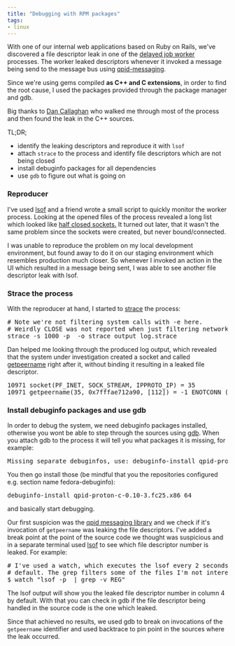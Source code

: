 ```yaml
---
title: "Debugging with RPM packages"
tags: 
- linux
---
```


With one of our internal web applications based on Ruby on Rails, we've discovered a file descriptor leak in one of the <a href="https://github.com/tobi/delayed_job">delayed job worker</a> processes. The worker leaked descriptors whenever it invoked a message being send to the message bus using <a href="http://qpid.apache.org/components/messaging-api/index.html">qpid-messaging</a>.

Since we're using gems compiled <strong>as C++ and C extensions</strong>, in order to find the root cause, I used the packages provided through the package manager and gdb.

Big thanks to <a href="https://github.com/danc86">Dan Callaghan</a> who walked me through most of the process and then found the leak in the C++ sources.

TL;DR;
<ul>
	<li>identify the leaking descriptors and reproduce it with <code>lsof</code></li>
	<li>attach <code>strace</code> to the process and identify file descriptors which are not being closed</li>
	<li>install debuginfo packages for all dependencies</li>
	<li>use <code>gdb</code> to figure out what is going on</li>
</ul>
<h3>Reproducer</h3>
I've used <a href="https://en.wikipedia.org/wiki/Lsof">lsof</a> and a friend wrote a small script to quickly monitor the worker process. Looking at the opened files of the process revealed a long list which looked like <a href="https://idea.popcount.org/2012-12-09-lsof-cant-identify-protocol/" target="_blank" rel="noopener">half closed sockets.</a> It turned out later, that it wasn't the same problem since the sockets were created, but never bound/connected.

I was unable to reproduce the problem on my local development environment, but found away to do it on our staging environment which resembles production much closer. So whenever I invoked an action in the UI which resulted in a message being sent, I was able to see another file descriptor leak with lsof.
<h3>Strace the process</h3>
With the reproducer at hand, I started to <a href="https://en.wikipedia.org/wiki/Strace">strace</a> the process:
<pre># Note we're not filtering system calls with -e here.
# Weirdly CLOSE was not reported when just filtering network calls
strace -s 1000 -p  -o strace_output_log.strace</pre>
Dan helped me looking through the produced log output, which revealed that the system under investigation created a socket and called <a href="http://man7.org/linux/man-pages/man2/getpeername.2.html" target="_blank" rel="noopener">getpeername</a> right after it, without binding it resulting in a leaked file descriptor.
<pre>10971 socket(PF_INET, SOCK_STREAM, IPPROTO_IP) = 35
10971 getpeername(35, 0x7fffae712a90, [112]) = -1 ENOTCONN (Transport endpoint is not connected)</pre>
<h3>Install debuginfo packages and use gdb</h3>
In order to debug the system, we need debuginfo packages installed, otherwise you wont be able to step through the sources using <a href="https://en.wikipedia.org/wiki/GNU_Debugger">gdb</a>. When you attach gdb to the process it will tell you what packages it is missing, for example:
<pre>Missing separate debuginfos, use: debuginfo-install qpid-proton-c-0.10-3.fc25.x86_64</pre>
You then go install those (be mindful that you the repositories configured e.g. section name fedora-debuginfo):
<pre>debuginfo-install qpid-proton-c-0.10-3.fc25.x86_64</pre>
and basically start debugging.

Our first suspicion was the <a href="http://qpid.apache.org/components/messaging-api/">qpid messaging library</a> and we check if it's invocation of <code>getpeername</code> was leaking the file descriptors. I've added a break point at the point of the source code we thought was suspicious and in a separate terminal used <a href="https://linux.die.net/man/8/lsof">lsof</a> to see which file descriptor number is leaked. For example:
<pre># I've used a watch, which executes the lsof every 2 seconds by
# default. The grep filters some of the files I'm not interested in
$ watch "lsof -p  | grep -v REG"</pre>
The lsof output will show you the leaked file descriptor number in column 4 by default. With that you can check in gdb if the file descriptor being handled in the source code is the one which leaked.

Since that achieved no results, we used gdb to break on invocations of the <code>getpeername</code> identifier and used backtrace to pin point in the sources where the leak occurred.